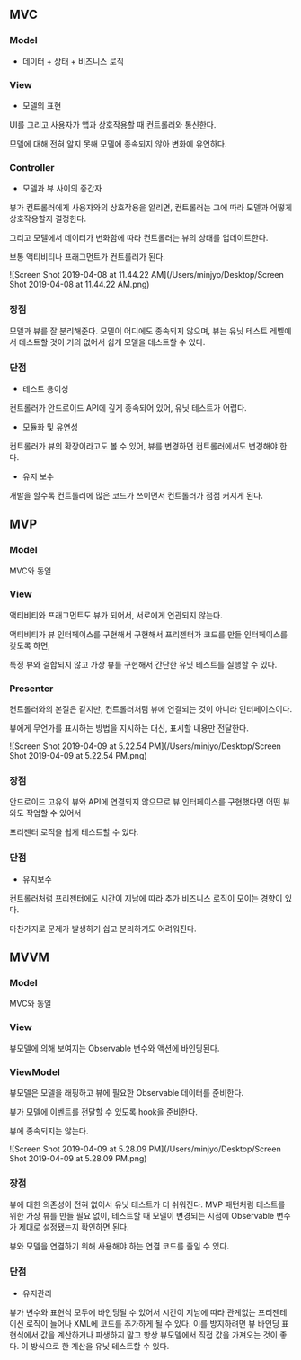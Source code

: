 ## MVC

### Model

- 데이터 + 상태 + 비즈니스 로직



### View

- 모델의 표현

UI를 그리고 사용자가 앱과 상호작용할 때 컨트롤러와 통신한다.

모델에 대해 전혀 알지 못해 모델에 종속되지 않아 변화에 유연하다.



### Controller

- 모델과 뷰 사이의 중간자

뷰가 컨트롤러에게 사용자와의 상호작용을 알리면, 컨트롤러는 그에 따라 모델과 어떻게 상호작용할지 결정한다.

그리고 모델에서 데이터가 변화함에 따라 컨트롤러는 뷰의 상태를 업데이트한다.

보통 액티비티나 프래그먼트가 컨트롤러가 된다.



![Screen Shot 2019-04-08 at 11.44.22 AM](/Users/minjyo/Desktop/Screen Shot 2019-04-08 at 11.44.22 AM.png)



### 장점

모델과 뷰를 잘 분리해준다. 모델이 어디에도 종속되지 않으며, 뷰는 유닛 테스트 레벨에서 테스트할 것이 거의 없어서 쉽게 모델을 테스트할 수 있다.



### 단점

- 테스트 용이성

컨트롤러가 안드로이드 API에 깊게 종속되어 있어, 유닛 테스트가 어렵다.

- 모듈화 및 유연성

컨트롤러가 뷰의 확장이라고도 볼 수 있어, 뷰를 변경하면 컨트롤러에서도 변경해야 한다.

- 유지 보수

개발을 할수록 컨트롤러에 많은 코드가 쓰이면서 컨트롤러가 점점 커지게 된다. 









## MVP

### Model

MVC와 동일



### View

액티비티와 프래그먼트도 뷰가 되어서, 서로에게 연관되지 않는다.

액티비티가 뷰 인터페이스를 구현해서 구현해서 프리젠터가 코드를 만들 인터페이스를 갖도록 하면,

특정 뷰와 결합되지 않고 가상 뷰를 구현해서 간단한 유닛 테스트를 실행할 수 있다.



### Presenter

컨트롤러와의 본질은 같지만, 컨트롤러처럼 뷰에 연결되는 것이 아니라 인터페이스이다. 

뷰에게 무언가를 표시하는 방법을 지시하는 대신, 표시할 내용만 전달한다.



![Screen Shot 2019-04-09 at 5.22.54 PM](/Users/minjyo/Desktop/Screen Shot 2019-04-09 at 5.22.54 PM.png)



### 장점

안드로이드 고유의 뷰와 API에 연결되지 않으므로 뷰 인터페이스를 구현했다면 어떤 뷰와도 작업할 수 있어서 

프리젠터 로직을 쉽게 테스트할 수 있다.



### 단점

- 유지보수 

컨트롤러처럼 프리젠터에도 시간이 지남에 따라 추가 비즈니스 로직이 모이는 경향이 있다.

마찬가지로 문제가 발생하기 쉽고 분리하기도 어려워진다.







## MVVM

### Model

MVC와 동일



### View

뷰모델에 의해 보여지는 Observable 변수와 액션에 바인딩된다.



### ViewModel

뷰모델은 모델을 래핑하고 뷰에 필요한 Observable 데이터를 준비한다.

뷰가 모델에 이벤트를 전달할 수 있도록 hook을 준비한다. 

뷰에 종속되지는 않는다.



![Screen Shot 2019-04-09 at 5.28.09 PM](/Users/minjyo/Desktop/Screen Shot 2019-04-09 at 5.28.09 PM.png)



### 장점

뷰에 대한 의존성이 전혀 없어서 유닛 테스트가 더 쉬워진다. MVP 패턴처럼 테스트를 위한 가상 뷰를 만들 필요 없이, 테스트할 때 모델이 변경되는 시점에 Observable 변수가 제대로 설정됐는지 확인하면 된다.

뷰와 모델을 연결하기 위해 사용해야 하는 연결 코드를 줄일 수 있다.



### 단점

- 유지관리

뷰가 변수와 표현식 모두에 바인딩될 수 있어서 시간이 지남에 따라 관계없는 프리젠테이션 로직이 늘어나 XML에 코드를 추가하게 될 수 있다. 이를 방지하려면 뷰 바인딩 표현식에서 값을 계산하거나 파생하지 말고 항상 뷰모델에서 직접 값을 가져오는 것이 좋다. 이 방식으로 한 계산을 유닛 테스트할 수 있다.